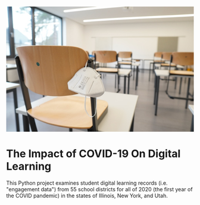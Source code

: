 ![digitalaccess](https://github.com/jshuffield6772/digital-access/blob/main/images/cover.jpeg?raw=true.images/cover.jpg)
# The Impact of COVID-19 On Digital Learning
This Python project examines student digital learning records (i.e. "engagement data") from 55 school districts for all of 2020 (the first year of the COVID pandemic) in the states of Illinois, New York, and Utah.  
